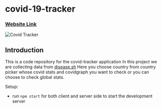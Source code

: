 # covid-19-tracker
### [Website Link](https://rahulk32.github.io/covid-tracker/)
![Covid Tracker](https://www.icm-mhi.org/sites/default/files/images/COVID19/covid19.png)

## Introduction
This is a code repository for the covid-tracker application
In this project we are collecting data from [disease.sh](https://corona.lmao.ninja/)
Here you choose country from country picker whose covid stats and covidgraph you want to check
or you can choose to check global stats.

Setup:
- run ```npm start``` for both client and server side to start the development server
